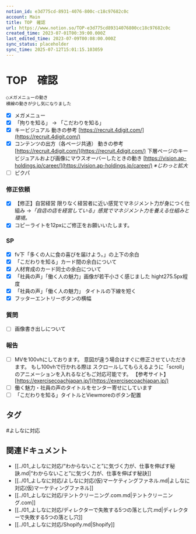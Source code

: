 ```yaml
---
notion_id: e3d775cd-8931-4076-800c-c18c97682c0c
account: Main
title: TOP　確認
url: https://www.notion.so/TOP-e3d775cd89314076800cc18c97682c0c
created_time: 2023-07-01T00:39:00.000Z
last_edited_time: 2023-07-09T00:08:00.000Z
sync_status: placeholder
sync_time: 2025-07-12T15:01:15.103059
---
```

# TOP　確認

```plain text
○メガメニューの動き
横線の動きが少し気になりました
```
- [x] メガメニュー
- [x] 「拘りを知る」 → 「こだわりを知る」
- [x] キービジュアル
動きの参考
[https://recruit.4digit.com/](https://recruit.4digit.com/)
- [x] コンテンツの出⽅（各ページ共通）
動きの参考
[https://recruit.4digit.com/](https://recruit.4digit.com/)
下層ページのキービジュアルおよび画像にマウスオーバーしたときの動き
[https://vision.ap-holdings.jp/career/](https://vision.ap-holdings.jp/career/)
*※じわっと拡⼤*
- [ ] ピクパ
### 修正依頼
- [x] 【修正】自営経営
限りなく経営者に近い感覚でマネジメント力が身につく仕組み
→*「⾃店の店を経営している」感覚でマネジメント⼒を養える仕組みと環境。*
- [x] コピーライトを12pxにご修正をお願いいたします。
### SP
- [x] fv下「多くの人に食の喜びを届けよう。」の上下の余白
- [x] 「こだわりを知る」カード間の余白について
- [x] 人材育成のカード同士の余白について
- [x] 「社員の声」「働く人の魅力」画像が若干小さく感じました
hight275.5px程度
- [x] 「社員の声」「働く人の魅力」
タイトルの下線を短く
- [x] フッターエントリーボタンの横幅
### 質問
- [ ] 画像書き出しについて
### 報告
- [ ] MVを100vhにしております。
意図が違う場合はすぐに修正させていただきます。
もし100vhで行かれる際は
スクロールしてもらえるように「scroll」のアニメーションを入れるなどもご対応可能です。
  【参考サイト】
[https://exercisecoachjapan.jp/](https://exercisecoachjapan.jp/)
- [ ] 働く魅力・社員の声のタイトルをセンター寄せにしています
- [ ] 「こだわりを知る」タイトルとViewmoreのボタン配置

## タグ

#よしなに対応 

## 関連ドキュメント

- [[../01_よしなに対応/“わからないこと”に気づく力が、仕事を伸ばす秘訣.md|“わからないこと”に気づく力が、仕事を伸ばす秘訣]]
- [[../01_よしなに対応/よしなに対応(仮)マーケティングファネル.md|よしなに対応(仮)マーケティングファネル]]
- [[../01_よしなに対応/テントクリーニング.com.md|テントクリーニング.com]]
- [[../01_よしなに対応/ディレクターで失敗する5つの落とし穴.md|ディレクターで失敗する5つの落とし穴]]
- [[../01_よしなに対応/Shopify.md|Shopify]]
